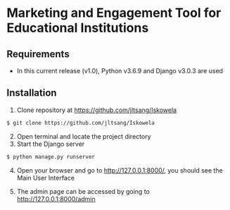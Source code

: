 # Marketing and Engagement Tool for Educational Institutions

## Requirements

* In this current release (v1.0), Python v3.6.9 and Django v3.0.3 are used

## Installation

1. Clone repository at https://github.com/jltsang/Iskowela
``` sh
$ git clone https://github.com/jltsang/Iskowela
```
2. Open terminal and locate the project directory
3. Start the Django server
   
```sh
$ python manage.py runserver
```

4. Open your browser and go to http://127.0.0.1:8000/, you should see the Main User Interface

5. The admin page can be accessed by going to http://127.0.0.1:8000/admin
